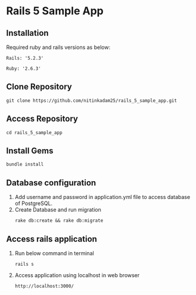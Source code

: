 # Rails 5 Sample App

## Installation

Required ruby and rails versions as below:

```
Rails: '5.2.3'
```

```
Ruby: '2.6.3'
```

## Clone Repository

```
git clone https://github.com/nitinkadam25/rails_5_sample_app.git
```

## Access Repository

```
cd rails_5_sample_app
```

## Install Gems

```
bundle install
```

## Database configuration

1. Add username and password in application.yml file to access database of PostgreSQL.
2. Create Database and run migration
   ```
   rake db:create && rake db:migrate
   ```

## Access rails application
1. Run below command in terminal
   ```
   rails s
   ```
2. Access application using localhost in web browser
   ```
   http://localhost:3000/
   ```